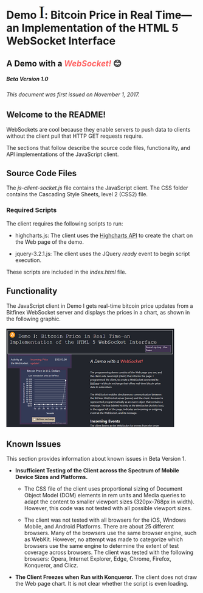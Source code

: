 # Demo <img src='images/i-roman-large.png'>: Bitcoin Price in Real Time—an Implementation of the HTML 5 WebSocket Interface 
## A Demo with a <em font-size="14" style= "color:#ff6666;"><b>WebSocket!</b></em> :blush:
##### Beta Version 1.0
###### This document was first issued on November 1, 2017.
 
## Welcome to the README!
WebSockets are cool because they enable servers to push data to clients
without the client pull that HTTP GET requests require.

The sections that follow describe the source code files, functionality, and API implementations
of the JavaScript client.   

## Source Code Files

The *js-client-socket.js* file contains the JavaScript client.
The CSS folder contains the Cascading Style Sheets, level 2 (CSS2) file.

### Required Scripts
The client requires the following scripts to run:

* highcharts.js: The client uses the  [Highcharts API]('https://www.highcharts.com/') to
    create the chart on the Web page of the demo.

* jquery-3.2.1.js: The client uses the JQuery *ready* event to begin script execution.

These scripts are included in the *index.html* file.

## Functionality

 The JavaScript client in Demo I gets real-time bitcoin price updates from a Bitfinex WebSocket server and 
 displays the prices in a chart, as shown in the following graphic.<br><br>
![Foto of Web page.](images/web-page-price-update-small.png "The Web page with a chart that updates.")


## Known Issues
This section provides information about known issues in Beta Version 1.

* **Insufficient Testing of the Client across the Spectrum of Mobile Device Sizes and Platforms.**

     * The CSS file of the client uses proportional sizing of Document Object Model (DOM) elements
       in rem units and Media queries to adapt the content to smaller viewport sizes (320px-768px in width). 
       However, this code was not tested with all possible viewport sizes.
         
     * The client was not tested with all browsers for the iOS, Windows Mobile, and Android Platforms.
       There are about 25 different browsers. Many of the browsers use the same browser engine, such as
       WebKit. However, no attempt was made to categorize which browsers use the same engine to determine
       the extent of test coverage across browsers. The client was tested with the following browsers:
       Opera, Internet Explorer, Edge, Chrome, Firefox, Konqueror, and Clicz.
 
* **The Client Freezes when Run with Konqueror.**
    The client does not draw the Web page chart. It is not clear whether the script is even loading.
    
 

    
  
